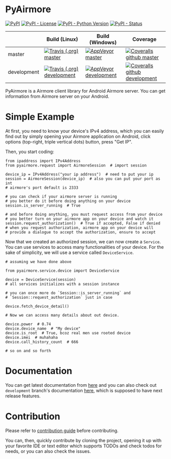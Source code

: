 # PyAirmore

[![PyPI](https://img.shields.io/pypi/v/pyairmore.svg?style=flat-square)](https://pypi.org/project/pyairmore/)
[![PyPI - License](https://img.shields.io/pypi/l/pyairmore.svg?style=flat-square)](LICENSE.txt)
[![PyPI - Python Version](https://img.shields.io/pypi/pyversions/pyairmore.svg?style=flat-square)](https://pypi.org/project/pyairmore/)
[![PyPI - Status](https://img.shields.io/pypi/status/pyairmore.svg?style=flat-square)](https://pypi.org/project/pyairmore/)

|             | Build (Linux) | Build (Windows) | Coverage |
|-------------|---------------|-----------------|----------|
| master      | [![Travis (.org) master](https://img.shields.io/travis/erayerdin/pyairmore/master.svg?style=flat-square)](https://travis-ci.org/erayerdin/pyairmore)           | [![AppVeyor master](https://img.shields.io/appveyor/ci/erayerdin/pyairmore/master.svg?style=flat-square)](https://ci.appveyor.com/project/erayerdin/pyairmore)           | [![Coveralls github master](https://img.shields.io/coveralls/github/erayerdin/pyairmore/master.svg?style=flat-square)](https://coveralls.io/github/erayerdin/pyairmore)           |
| development | [![Travis (.org) development](https://img.shields.io/travis/erayerdin/pyairmore/development.svg?style=flat-square)](https://travis-ci.org/erayerdin/pyairmore) | [![AppVeyor development](https://img.shields.io/appveyor/ci/erayerdin/pyairmore/development.svg?style=flat-square)](https://ci.appveyor.com/project/erayerdin/pyairmore) | [![Coveralls github development](https://img.shields.io/coveralls/github/erayerdin/pyairmore/development.svg?style=flat-square)](https://coveralls.io/github/erayerdin/pyairmore) |

PyAirmore is a Airmore client library for Android Airmore server. You can get
information from Airmore server on your Android.

# Simple Example

At first, you need to know your device's IPv4 address, which you can easily
find out by simply opening your Airmore application on Android, click options
(top-right, triple vertical dots) button, press "Get IP".

Then, you start coding:

    from ipaddress import IPv4Address
    from pyairmore.request import AirmoreSession  # import session
    
    device_ip = IPv4Address("your ip address")  # need to put your ip
    session = AirmoreSession(device_ip)  # also you can put your port as int
    # airmore's port default is 2333
    
    # you can check if your airmore server is running
    # you better do it before doing anything on your device
    session.is_server_running  # True
    
    # and before doing anything, you must request access from your device
    # you better turn on your airmore app on your device and watch it
    session.request_authorization()  # True if accepted, False if denied
    # when you request authorization, airmore app on your device will
    # provide a dialogue to accept the authorization, ensure to accept
    
Now that we created an authorized session, we can  now create a `Service`.
You can use services to access many functionalities of your device. For the
sake of simplicity, we will use a service called `DeviceService`.

    # assuming we have done above
    
    from pyairmore.service.device import DeviceService
    
    device = DeviceService(session)
    # all services initializes with a session instance
    
    # you can once more do `Session::is_server_running` and
    # `Session::request_authorization` just in case
    
    device.fetch_device_detail()
    
    # Now we can access many details about out device.
    
    device.power  # 0.74
    device.device_name  # "My device"
    device.is_root  # True, bcoz real men use rooted device
    device.imei  # muhahaha
    device.call_history_count  # 666
    
    # so on and so forth
    
# Documentation

You can get latest documentation from [here](https://pyairmore.readthedocs.io/)
and you can also check out `development` branch's documentation [here](https://pyairmore.readthedocs.io/en/development/),
which is supposed to have next release features.

# Contribution

Please refer to [contribution guide](CONTRIBUTING.md) before contributing.

You can, then, quickly contribute by cloning the project, opening it up with
your favorite IDE or text editor which supports TODOs and check todos for
needs, or you can also check the issues.
